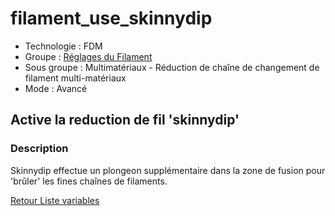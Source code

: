 # filament_use_skinnydip

* Technologie : FDM
* Groupe : [Réglages du Filament](../filament_settings/filament_settings.md)
* Sous groupe : Multimatériaux - Réduction de chaîne de changement de filament multi-matériaux
* Mode : Avancé

## Active la reduction de fil 'skinnydip'

### Description

Skinnydip effectue un plongeon supplémentaire dans la zone de fusion pour 'brûler' les fines chaînes de filaments.

[Retour Liste variables](variable_list.md)